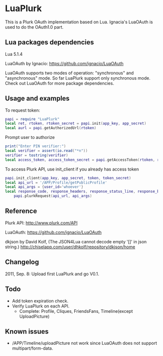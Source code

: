 # LuaPlurk #
This is a Plurk OAuth implementation based on Lua. Ignacia's LuaOAuth is used to do the OAuth1.0 part.

## Lua packages dependencies #

Lua 5.1.4

LuaOAuth by Ignacio: https://github.com/ignacio/LuaOAuth

LuaOAuth supports two modes of operation: 
"synchronous" and "asynchronous" mode. So far LuaPlurk support only synchronous mode.
Check out LuaOAuth for more package dependencies.

## Usage and examples #

To request token:

``` lua
papi = require "LuaPlurk"
local ret, rtoken, rtoken_secret = papi.init(app_key, app_secret)
local aurl = papi.getAuthorizedUrl(rtoken)
```

Prompt user to authorize

``` lua
print("Enter PIN verifier:")
local verifier = assert(io.read("*n"))
verifier = tostring(verifier)
local access_token, access_token_secret = papi.getAccessToken(rtoken, rtoken_secret, verifier)
```

To access Plurk API, use init_client if you already has access token

``` lua
papi.init_client(app_key, app_secret, token, token_secret)
local api_url = '/APP/Profile/getPublicProfile'
local api_args = {user_id='whoever'}
local response_code, response_headers, response_status_line, response_body =
	papi.plurkRequest(api_url, api_args)
```

## Reference #

Plurk API: http://www.plurk.com/API

LuaOAuth: https://github.com/ignacio/LuaOAuth

dkjson by David Kolf, (The JSON4Lua cannot decode empty '[]' in json string.)
http://chiselapp.com/user/dhkolf/repository/dkjson/home

## Changelog #
2011, Sep. 8: Upload first LuaPlurk and go V0.1.


## Todo #
* Add token expiration check.
* Verify LuaPlurk on each API.
	- Complete: Profile, Cliques, FriendsFans, Timeline(except UploadPicture)
	
## Known issues #
* /APP/Timeline/uploadPicture not work since LuaOAuth does not support multipart/form-data.
